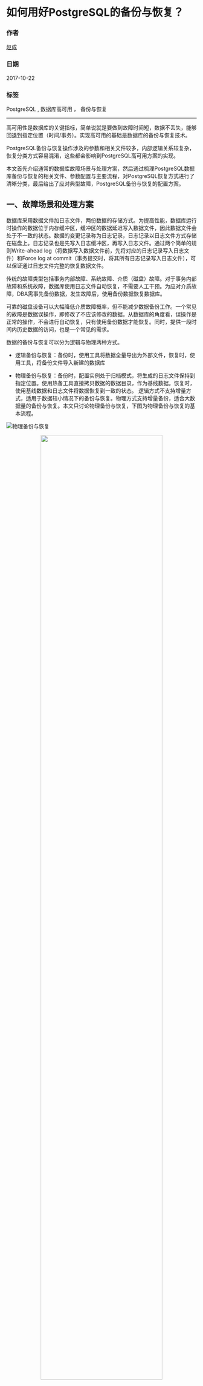 # 如何用好PostgreSQL的备份与恢复？

### 作者
[赵成](https://github.com/ChengXiaoZ)

### 日期               
2017-10-22

### 标签              
PostgreSQL , 数据库高可用 ， 备份与恢复

----

高可用性是数据库的关键指标，简单说就是要做到故障时间短，数据不丢失，能够回退到指定位置（时间/事务）。实现高可用的基础是数据库的备份与恢复技术。
  
PostgreSQL备份与恢复操作涉及的参数和相关文件较多，内部逻辑关系较复杂，恢复分类方式容易混淆，这些都会影响到PostgreSQL高可用方案的实现。

本文首先介绍通常的数据库故障场景与处理方案，然后通过梳理PostgreSQL数据库备份与恢复的相关文件、参数配置与主要流程，对PostgreSQL恢复方式进行了清晰分类，最后给出了应对典型故障，PostgreSQL备份与恢复的配置方案。

## 一、故障场景和处理方案
数据库采用数据文件加日志文件，两份数据的存储方式。为提高性能，数据库运行时操作的数据位于内存缓冲区，缓冲区的数据延迟写入数据文件，因此数据文件会处于不一致的状态。数据的变更记录称为日志记录，日志记录以日志文件方式存储在磁盘上。日志记录也是先写入日志缓冲区，再写入日志文件。通过两个简单的规则Write-ahead log（将数据写入数据文件前，先将对应的日志记录写入日志文件）和Force log at commit（事务提交时，将其所有日志记录写入日志文件），可以保证通过日志文件完整的恢复数据文件。

传统的故障类型包括事务内部故障、系统故障、介质（磁盘）故障。对于事务内部故障和系统故障，数据库使用日志文件自动恢复，不需要人工干预。为应对介质故障，DBA需事先备份数据，发生故障后，使用备份数据恢复数据库。

可靠的磁盘设备可以大幅降低介质故障概率，但不能减少数据备份工作。一个常见的故障是数据误操作，即修改了不应该修改的数据。从数据库的角度看，误操作是正常的操作，不会进行自动恢复，只有使用备份数据才能恢复。同时，提供一段时间内历史数据的访问，也是一个常见的需求。

数据的备份与恢复可以分为逻辑与物理两种方式。
  
* 逻辑备份与恢复：备份时，使用工具将数据全量导出为外部文件，恢复时，使用工具，将备份文件导入新建的数据库
  
* 物理备份与恢复：备份时，配置实例处于归档模式，将生成的日志文件保持到指定位置。使用热备工具直接拷贝数据的数据目录，作为基线数据。恢复时，使用基线数据和日志文件将数据恢复到一致的状态。
逻辑方式不支持增量方式，适用于数据较小情况下的备份与恢复。物理方式支持增量备份，适合大数据量的备份与恢复。本文只讨论物理备份与恢复，下图为物理备份与恢复的基本流程。

![物理备份与恢复](../media/2017-10-22-How-to-use-PostgreSQL-backup-and-restore-well-1.png)

<div align=center><img width="80%" height="80%" src="https://raw.githubusercontent.com/ChengXiaoZ/docs/master/media/2017-10-22-How-to-use-PostgreSQL-backup-and-restore-well-1.png"/></div>

在高可用需求中，当单台实例发生故障，需要快速提供备用实例。备份基线数据+日志文件的方式无法满足时间要求。通常采用主备（master/slave）方案，master与slave通过日志流复制进行同步，slave可以提供只读数据访问，当master发送故障后，直接将应用请求转发到slave。

![流复制与日志切换](../media/2017-10-22-How-to-use-PostgreSQL-backup-and-restore-well-2.png)

在高可用方案中，需要支持介质故障恢复，实时故障切换，误操作数据恢复，查看历史数据等功能。流复制技术和物理备份与恢复的结合，可以满足数据库高可用的基本要求。


||流复制|物理备份与恢复
---|---|---
介质故障恢复|支持|支持
实时故障切换|支持|不支持
误操作数据恢复|不支持|支持
查看历史数据|不支持|支持


## 二、PostgreSQL备份与恢复相关文件、参数配置与主要流程
### 1.PostgreSQL日志文件的命名

日志序号 (lsn:log sequence number) 标识日志记录在日志文件中的位置。lsn是一个64位的整数。PostgreSQL运行时生成的日志文件存放在数据目录下的pg_xlog目录，每个日志文件称为一个segment，日志文件大小固定，由wal_segment_size参数指定，日志文件内部划分为多个wal page，每个page的大小由wal_block_size参数指定。

对于一个64位的lsn，可以计算出其所在的xlog文件名。lsn可以划分segment序号高位，segment序号低位和块内序号三个部分。对于segment大小为64M和16M的情况如下：

16M：segment序号高位（32比特）+segment序号低位（8比特）+块内序号（24比特）

64M：segment序号高位（32比特）+segment序号低位（6比特）+块内序号（26比特）

Xlog文件名由三部分组成，格式为：时间线+segment序号高位+segment序号低位，每个部分都表示为一个8位16进制数字。取出lsn中的segment高位和segment低位数值，就可以确定其所在的xlog文件。

使用pg_current_xlog_location()查询当前lsn为0/1C000090（16进制高32位/16进制低32位），当前时间线为1，wal segment大小为64M，

根据64M大小日志文件名格式，可计算出lsn的segment序号高32位为0x0，segment序号低位为0x7， 块内序号为0x90，xlog文件名为000000010000000000000007
使用pg_xlogfile_name_offset()可以查询lsn对应的文件名文件内偏移，与上述计算一致。

![pg_current_xlog_location](../media/2017-10-22-How-to-use-PostgreSQL-backup-and-restore-well-3.png)

### 2.checkpoint与control文件
PostgreSQL的数据文件和日志文件互为冗余。当某lsn之前的操作已经全部写入了数据文件后，则该lsn号之前的日志文件可以丢弃。checkpoint机制实现此功能。

checkpoint操作在以下场景执行：管理员手工执行check命令、数据库启动完成恢复、数据库正常关闭，以及后台Checkpoint进程的定期执行。

checkpoint流程可以简单描述为，首先构造checkpoint记录（redo字段为当前已写入日志文件的lsn），然后将数据缓冲区中的脏数据写入磁盘，最后写入checkepoint日志记录（包含checkpoint记录），并将checkpoint记录写入control文件。

512字节的control文件是PostgreSQL的关键数据，用于数据库启动时，判断数据库状态和恢复位置。controlfile文件中记录了数据库的状态，最近checkpoint记录，最小恢复lsn信息和基本的参数配置。数据库的状态包括：
* DB_SHUTDOWNED（数据库正常关闭）
* DB_SHUTDOWNED_IN_RECOVERY（数据库在恢复时关闭）
* DB_SHUTDOWNING（数据库启动到正常关闭过程中崩溃）
* DB_IN_CRASH_RECOVERY（数据库在恢复过程中崩溃），
* DB_IN_ARCHIVE_RECOVERY（数据库处于归档恢复）
* DB_IN_PRODUCTION（数据库处于正常工作状态，等待接受事务处理）

### 3.日志文件的生成与归档
PostgreSQL日志文件的segment序号从1开始，一个日志文件写完后，会写入下一个序号的日志文件。checkpoint之后，最近一次checkpoint.redo lsn之前的日志文件可以丢弃。PostgreSQL会循环使用日志文件。checkpoint操作中，会将可丢弃的日志文件改名为未来的日志文件名，并该日志文件重新初始化。PostgreSQL在写新的日志文件时，如果该文件已存在，则使用该文件，否则才会创建新的文件。因此不能从pg_xlog目录中的文件名直接判断当前的日志文件，需要使用pg_current_xlog_location和pg_xlogfile_name_offset函数进行判断。

为持久保存日志文件，需要开启日志归档模式。在该模式下，可丢弃日志文件被删除前，被拷贝到指定目录。在postgres.conf配置文件中设置三个参数：

    wal_level=replica 或更高
    archive_mode = on
    archive_command = 'cp %p /mnt/server/archivedir/%f'
    %p表示pg_xlog目录路径和日志文件名，%f表示日志文件名。 日志被拷贝到/mnt/server/archivedir目录

日志的归档过程如下：
* checkpoint操作中，当一个日志文件X可丢弃时，在pg_xlog的archive_status目中生成X.ready文件。
* 后台archive进程负责日志文件的拷贝。该进程监控archive_status目录，当发现有X.ready文件名后，使用archive_command拷贝文件，并将X.ready命名为X.done
* 下一次checkpoint操作中，将archive_status目中X.done对应的X日志文件改名。

### 4.crash recovery
PostgreSQL正常运行中，直接kill主进程，重启PostgreSQL，将进入crash recovery处理流程，从control文件中checkpoint的redo lsn位置开始，
使用pg_xlog目录中的日志文件进行恢复。PostgreSQL能进行上述处理，是因为将其状态和最近的checkpoint记录在在control文件中。

初始化数据库后，control文件DB状态初始值为shutdown。pg启动时，当control文件DB状态为shutdown，则将状态设置为production，退出恢复过程。在正常关闭服务时，执行checkpoint，并将control文件DB状态设置shutdown。pg启动时，当control文件DB状态为production，则说明发生了crash，会从control文件读取最近checkpoint，从redo lsn开始进行恢复，恢复完成后，将状态设置为production。


### 5.热备
备份分为冷备和热备。冷备是正常关闭服务后拷贝文件。热备是服务正常运行中拷贝文件。由于采用数据缓冲区机制，拷贝的文件数据会不一致。根据数据库恢复基本原理，只要确定某lsn之前的日志已经全部写入了数据文件，则在拷贝后的数据文件上，应用该lsn号之后的日志文件，可将数据恢复到一致的状态。

热备包括以下步骤
* 执行pg_start_backup函数:该函数执行checkpoint，将checkpont信息写入数据目录下的backup_label文件。
* 拷贝数据目录到指定位置
* 执行pg_stop_backup函数:该命令删除backup_label文件，写XLOG_BACKUP_END日志，并在pg_xlog目录中写入backup文件，该文件记录了热备开始和结束的lsn信息。

backup文件格式为：热备开始lsn对应的日志文件名.开始lsn的块内偏移.backup

### 6.使用归档日志恢复

Crash recovery只能使用pg_log目录中的日志文件进行恢复，启用archive recovery模式后，可以使用其它目录的日志文件（归档日志文件）进行恢复。

在数据目录存创建recover.conf文件，PostgreSQL启动时，读取到该文件，会进入archive recovery流程。在recover.conf中设置日志拷贝命令restore_command，pg恢复过程中，使用该命令将归档日志拷贝到pg_xlog目录后进行恢复。

    restore_command = 'cp /mnt/server/archivedir/%f "%p"'
    %f表示日志文件名 %p表示目标路径和文件名

### 7.使用流复制恢复
流复制可以视为archive recovery的一种情况。使用归档日志文件进行恢复时，备机需要获取主机一个完整xlog文件，才可进行恢复。在流复制中，主机产生日志记录后，会及时发送到备机。

在slave节点数据目录的recover.conf中，配置到主机的连接信息primary_conninfo并设置standby_mode为on。
    
    standby_mode = 'on'
    primary_conninfo = 'host=192.168.1.50 port=5432 user=foo password=foopass'

master节点的postgres.conf文件中指定wal_level和发送日志进程的数目max_wal_senders。
    
    wal_level=replica 或更高
    max_wal_senders=5

在master的pg_hba.conf文件中允许复制连接建立
    
    host    replication     postgres        192.168.10.0/24            trust

slave启动后会启动wal reciver进程，根据primary_conninfo向master发送连接请求。master收到请求后，启动wal sender进程，wal sender与reciver建立连接。 wal reciver将起始的lsn信息发送给wal sender，wal sender从该lsn开始，将日志记录持续发送给wal reciver，wal reciver将日志写入pg_xlog目录中的日志文件，并通知恢复进程读取文件进行恢复处理。

### 8.恢复的退出与时间线

Crash recovery模式下，应用完pg_xlog目录中的所有可用日志文件后，自动退出恢复，进入运行状态。Archive recovery模式下，recovery.conf文件中参数standby_mode为off时，应用完所有日志后，自动退出恢复，进入运行状态。standby_mode为on时，应用完所有日志后，恢复流程不会退出，持续读取可用日志（来自于归档日志文件或流复制），当收到pg_ctl工具发出的promote命令后，才退出恢复流程，进入运行状态。

可以通过设置Recovery Target，使得archive recovery在指定的位置（时间或事务号）停止恢复。在recovery.conf文件配置如下参数，表示恢复流程在恢复完123947事务后结束。

    recovery_target_xid = '123947'

时间线（Timeline）是PostgreSQL中的特有的概念。其初始值为1，退出archive recovery时，timeline增1，退出crash recovery时，timeline不变。Timeline反映在日志的文件名中，日志文件的命名格式为：时间线号+segment序号高位+segment序号低位。

引入时间线概念后，日志位置的唯一标识从lsn变为时间线+lsn，checkpoint的结构中记录了当前的timeline。

发生时间线切换时，在pg_xlog目录写入时间线history文件，文件名为"当前timelime.history"，文件内记录了时间线切换的历史纪录，每一行记录一条时间线信息，格式为<parentTLI> <switchpoint> <reason>。


parentTLI为时间线id，<switchpoint>为切换发生后的lsn，<reason>为发生切换的原因。

从时间线history文件中，可以计算出每条时间线的开始和结束lsn。

    时间线文件00000003.history，内容为 
    1	0/14000060	no recovery target specified
    2	0/140420D0	no recovery target specified

该文件含义为当前时间线为3，时间线1的lsn范围[0/0,0/14000060)，
时间线2的lsn范围[0/14000060,0/140420D0)，时间线3从0/140420D0开始。


使用timeline有以下优点：
* 切换逻辑显得清晰。从时间线history文件，可以计算出每条时间线的开始和结束lsn。
* 避免归档日志的覆盖。当备机与主机的归档目录相同时，备机升级为主机后，生成的日志文件名与原主机不同（时间线不同），拷贝到归档目录后，不会覆盖之前的日志文件。


### 9、pg_basebackup、pg_rman工具
pg_basebackup和pg_rman为备份与恢复提供良好的操作管理界面，避免手工管理配置文件。

pg_basebackup是PostgreSQL自带的一个远程热备工具，可以将远程PostgreSQL热备到本地目录。其工作流程为，连接到一个远程PostgreSQL，执行pg_start_backup，将整个数据目录传输到本地，执行pg_stop_backup命令。

    将地址为192.168.0.1的PostgreSQL，备份到本地usr/local/pgsql/data目录
    pg_basebackup -h 192.168.0.1 -U test -D /usr/local/pgsql/data

pg_basebackup支持在目标数据目录生成用于流复制的recovery.conf文件。

    pg_basebackup -h 192.168.0.1 -U test -R -D /usr/local/pgsql/data

会在/usr/local/pgsql/data目录生成流复制所用的postgresql.conf文件，内容如下

    standby_mode = 'on'
    primary_conninfo = 'host=192.168.0.1 user=test'

pg_rman是PostgreSQL的备份与恢复工具，支持全量、增量、归档三种备方式，支持数据压缩与备份集管理。pg_rman适用于大数据量数据库的增量备份。pg_rman必须与被备份数据库安装在同一台机器。其备份流程为，连接到本地PostgreSQL，执行pg_start_backup，全量备份文件或者通过比较数据文件块的lsn号进行增量备份，执行pg_stop_backup命令，备份归档日志。

pg_rman 恢复支持将数据恢复到指定时间、事务号和时间线参数，流程为其将对应的全量数据和归档日志拷贝到相应目录，并配置recovery.conf文件的restore_command参数，standby_mode为off。
pg_rman支持的命令包括
* 初始化 pg_rman init
* 全量备份 pg_rman backup -b full
* 增量备份 pg_rman backup -b incremental  
* 恢复 pg_rman restore

# 三、PostgreSQL数据库恢复分类
根据配置文件和参数的不同，PostgreSQL恢复可以做以下分类。 

![恢复分类](../media/2017-10-22-How-to-use-PostgreSQL-backup-and-restore-well-4.png)

Crash recovery是PostgreSQL发生故障后自动进行的恢复处理，archive recovery是DBA通过配置recovery.conf文件，PostgreSQL启动后进入的恢复流程。

配置recovery.conf文件的standby_mode参数为on或off，可以控制进入standb模式还是非standby模式。非standby模式下，PostgreSQL恢复到指定位置或者发现没有可用日志记录时，停止恢复流程。standby模式下，在没有可用日志的情况下，会持续检查并应用可用日志，直到DBA发出promote命令。

配置postgresql.conf文件的hot_standby参数为on或off，可以控制是否开启hot standby模式。hot standby开启情况下，恢复结束前，数据库可对外提供只读访问。hot standby关闭情况下，恢复结束前，数据库不提供对外访问。

5种情况下配置文件与参数的不同：
* crash recovery：无recovery.conf文件
* archive recovery：有recovery.conf文件，lable文件（可选）
    * standby-hot standby：standby_mode为on，hot_standby为on
    * standby-非hot standby：standby_mode为on，hot_standby为off
    * 非standby-hot standby：standby_mode为off，hot_standby为on
    * 非standby-非hot standby：standby_mode为off，hot_standby为off

对于流复制建议采用archive recovery-standby-hot standby配置，对于基线数据+归档日志恢复的配置，建议采用archive recovery-非standby-hot standby配置。

Recovery过程简单说就是从一个checkpoint的redo lsn位置开始，通过应用日志记录，使数据文件达到一致的状态。对于每一种恢复配置，要明确三个问题，从哪里找到开始的lsn与时间线，日志记录的来源是哪里，恢复状态如何退出。

Crash recovery模式下，从control文件读取checkpoint记录，其中包含redo lsn和时间线，从该位置开始恢复，日志记录只来自pg_xlog目录中的日志文件，当没有日志可以应用时，退出恢复。

Archive recovery模式下，当数据目录下不存在backup_label文件时，与crash recovery相同的方式从control文件读取redo lsn和时间线。当数据目录下存在backup_label文件时，redo lsn从该文件读取，根据timeline history文件，获取该redo lsn对应的时间线。

Archive recovery模式的非standby配置下，必须配置recovery.conf的restore_command命令，该模式下只能使用归档日志文件进行恢复。应用完所有的规定日志，或者指定位置时，恢复处理结束。

Archive recovery模式的standby配置下，至少配置recovery.conf的restore_command命令和primary_conninfo中的一个。该模式下可以使用归档日志文件或者流复制。当没有可用的日志记录时，会持续检查并应用可用日志，直到DBA发出promote命令。

在recovery.conf文件中，可以配置Recovery Target，使得archive recovery在指定的位置（时间、事务号或时间线）停止恢复。

## 四、PostgreSQL高可用方案中的备份与恢复

PostgreSQL高可用方案应能够满足介质故障恢复、实时故障切换、误操作数据恢复和查看历史数据的需求。

高可用环境的建立，包括以下工作：

### 配置主机启动日志归档和流复制主节点信息

postgres.conf（异步流复制）

    wal_level=replica

    archive_mode = on

    archive_command = 'cp %p /mnt/server/archivedir/%f'

    max_wal_senders=5 #发送wal进程数据

    hot_standby=on

pg_hba.conf

    host    replication     postgres        192.168.10.0/24            trust

### 建立备机并启动流复制

使用basebackup工具热备：

    pg_basebackup -h 192.168.0.1 -U test -R -D /usr/local/pgsql/data

修改postgres.conf中的port和archive_command为备机端口和归档路径。启动备机，建立流复制。

以上配置下，备机恢复模式为archive recovery，开启standby，开启hot standby。

### 使用pg_rman工具为主机建立基线数据备份，并定期进行增量数据备份

* 初始化 pg_rman init -B 备份文件保存目录 -D 数据库数据目录

* 全量备份 pg_rman backup -B 备份文件保存目录 -D 数据库数据目录 -b full

* 增量备份 pg_rman backup -B 备份文件保存目录 -D 数据库数据目录 -b incremental  


### 故障处理流程：

（1）在环境中配置状态监控工具，实时监控主机状态，主机不可用时，自动promte备机，并将数据库访问路由到备机。

（2）恢复历史数据

pg_rman restore命令支持将数据恢复到指定时间、事务号和时间线参数，该命令将对应的全量数据和归档日志拷贝到相应目录，并配置recovery.conf文件。
pg_rman restore执行完成后，启动PostgresSQL，进行恢复。

以上配置下，备机恢复模式为archive recovery，关闭standby，开启hot standby。

### 五、结尾

通过梳理PostgreSQL数据库备份与恢复流程的相关文件、参数配置与主要流程，对恢复方式进行了分类，给出高可用方案中备份与恢复的基本配置。完整的可用性方案中，还需要考虑主机状态监控，数据访问路由切换和故障主机复用等问题。

----

版权声明：自由转载-非商用-非衍生-保持署名[（创意共享3.0许可证）](https://creativecommons.org/licenses/by-nc-nd/3.0/deed.zh)
